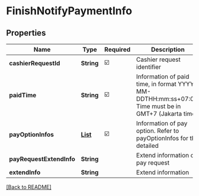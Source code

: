# FinishNotifyPaymentInfo
## Properties

| Name | Type | Required | Description |
| ------------- | ------------- | ------------- | ------------- |
| **cashierRequestId** | **String** | ☑️ | Cashier request identifier |
| **paidTime** | **String** | ☑️ | Information of paid time, in format YYYY-MM-DDTHH:mm:ss+07:00. Time must be in GMT+7 (Jakarta time) |
| **payOptionInfos** | [**List**](PayOptionInfo.md) | ☑️ | Information of pay option. Refer to payOptionInfos for the detailed |
| **payRequestExtendInfo** | **String** |  | Extend information of pay request |
| **extendInfo** | **String** |  | Extend information |

[[Back to README]](../../../../README.md)
